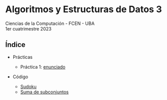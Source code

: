 # Algoritmos y Estructuras de Datos 3

Ciencias de la Computación - FCEN - UBA\
1er cuatrimestre 2023

## Índice

- Prácticas

  - Práctica 1: [enunciado](Prácticas/Enunciados/Práctica1.pdf)

- Código

  - [Sudoku](Code/sudoku)
  - [Suma de subconjuntos](Code/subset_sum)
